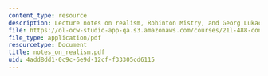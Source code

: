 ```yaml
---
content_type: resource
description: Lecture notes on realism, Rohinton Mistry, and Georg Lukacs.
file: https://ol-ocw-studio-app-qa.s3.amazonaws.com/courses/21l-488-contemporary-literature-literature-development-and-human-rights-spring-2008/4add8dd10c9c6e9d12cff33305cd6115_notes_on_realism.pdf
file_type: application/pdf
resourcetype: Document
title: notes_on_realism.pdf
uid: 4add8dd1-0c9c-6e9d-12cf-f33305cd6115
---
```

